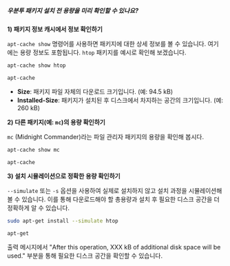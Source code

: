 ##### 우분투 패키지 설치 전 용량을 미리 확인할 수 있나요? #####

**1) 패키지 정보 캐시에서 정보 확인하기**

`apt-cache show` 명령어를 사용하면 패키지에 대한 상세 정보를 볼 수 있습니다. 여기에는 용량 정보도 포함됩니다.
`htop` 패키지를 예시로 확인해 보겠습니다.
```bash
apt-cache show htop
```

```tech
apt-cache
```
*   **Size**: 패키지 파일 자체의 다운로드 크기입니다. (예: 94.5 kB)
*   **Installed-Size**: 패키지가 설치된 후 디스크에서 차지하는 공간의 크기입니다. (예: 260 kB)

**2) 다른 패키지(예: `mc`)의 용량 확인하기**

`mc` (Midnight Commander)라는 파일 관리자 패키지의 용량을 확인해 봅시다.
```bash
apt-cache show mc
```

```tech
apt-cache
```

**3) 설치 시뮬레이션으로 정확한 용량 확인하기**

`--simulate` 또는 `-s` 옵션을 사용하여 실제로 설치하지 않고 설치 과정을 시뮬레이션해볼 수 있습니다. 이를 통해 다운로드해야 할 총용량과 설치 후 필요한 디스크 공간을 더 정확하게 알 수 있습니다.
```bash
sudo apt-get install --simulate htop
```

```tech
apt-get
```
출력 메시지에서 "After this operation, XXX kB of additional disk space will be used." 부분을 통해 필요한 디스크 공간을 확인할 수 있습니다.
